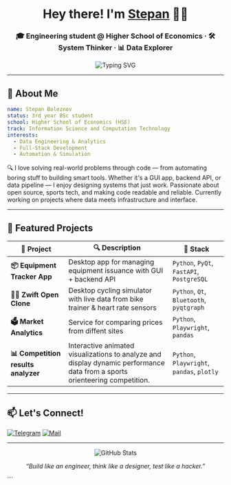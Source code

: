 <h1 align="center">Hey there! I'm <a href="https://github.com/yourusername" target="_blank">Stepan</a> 👨‍💻</h1>
<h3 align="center">🎓 Engineering student @ Higher School of Economics · 🛠️ System Thinker · 📊 Data Explorer</h3>

<p align="center">
  <img src="https://readme-typing-svg.demolab.com?font=Fira+Code&duration=2500&pause=500&center=true&vCenter=true&width=435&lines=Turning+data+into+insight+%F0%9F%93%88;Engineering+problems+into+solutions+%E2%9A%99%EF%B8%8F;Always+learning%2C+always+building+%F0%9F%9A%80" alt="Typing SVG" />
</p>

---

## 👾 About Me

```yaml
name: Stepan Boleznov
status: 3rd year BSc student
school: Higher School of Economics (HSE)
track: Information Science and Computation Technology
interests:
  - Data Engineering & Analytics
  - Full-Stack Development
  - Automation & Simulation
````

🔍 I love solving real-world problems through code — from automating boring stuff to building smart tools.
Whether it's a GUI app, backend API, or data pipeline — I enjoy designing systems that just work.
Passionate about open source, sports tech, and making code readable and reliable.
Currently working on projects where data meets infrastructure and interface.


---

## 🚀 Featured Projects

| 📌 Project  | 🔍 Description  | 🔧 Stack  |
| ----------------------------- | -------------------------------------------------------------------------------- | ------------------------------------------- |
| **📦 Equipment Tracker App** | Desktop app for managing equipment issuance with GUI + backend API | `Python`, `PyQt`, `FastAPI`, `PostgreSQL` |
| **🏃‍♂️ Zwift Open Clone**    | Desktop cycling simulator with live data from bike trainer & heart rate sensors | `Python`, `Qt`, `Bluetooth`, `pyqtgraph`    |
| **🗳️ Market Analytics** | Service for comparing prices from diffent sites                                  | `Python`, `Playwright`, `pandas`|
| **📊 Competition results analyzer**  | Interactive animated visualizations to analyze and display dynamic performance data from a sports orienteering competition.  | `Python`, `Playwright`, `pandas`, `plotly`|



---

## 📫 Let's Connect!

[![Telegram](https://img.shields.io/badge/Telegram-2CA5E0?style=for-the-badge\&logo=telegram\&logoColor=white)](https://t.me/sboleznov)
[![Mail](https://img.shields.io/badge/Email-D14836?style=for-the-badge\&logo=gmail\&logoColor=white)](mailto:stepa0725@yandex.ru)

---

<p align="center">
  <img src="https://github-readme-stats.vercel.app/api?username=Dbyavol&show_icons=true&theme=radical" alt="GitHub Stats"/>
</p>

<p align="center"><i>“Build like an engineer, think like a designer, test like a hacker.”</i></p>
```
